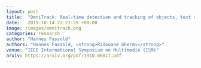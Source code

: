 ```yaml
---
layout: post
title:  "OmniTrack: Real-time detection and tracking of objects, text and logos in video"
date:   2019-10-14 22:21:59 +00:00
image: /images/omnitrack.png
categories: research
author: "Hannes Fassold"
authors: "Hannes Fassold, <strong>Ridouane Ghermi</strong>"
venue: "IEEE International Symposium on Multimedia (ISM)"
arxiv: https://arxiv.org/pdf/1910.06017.pdf
---
```


